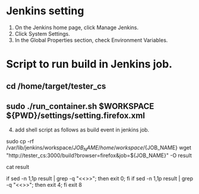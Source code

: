 # Jenkins setting

1. On the Jenkins home page, click Manage Jenkins.
2. Click System Settings.
3. In the Global Properties section, check Environment Variables.

# Script to run build in Jenkins job. 

## cd /home/target/tester_cs
## sudo ./run_container.sh $WORKSPACE ${PWD}/settings/setting.firefox.xml

4. add shell script as follows as build event in jenkins job.

sudo cp -rf /var/lib/jenkins/workspace/${JOB_NAME} /home/workspace/${JOB_NAME}
wget "http://tester_cs:3000/build?browser=firefox&job=${JOB_NAME}" -O result

cat result

if sed -n 1,1p result | grep -q "<<<SUCCEED>>>"; then exit 0; fi
if sed -n 1,1p result | grep -q "<<<FAILED>>>"; then exit 4; fi
exit 8
